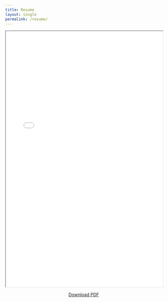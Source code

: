 ```yaml
---
title: Resume
layout: single
permalink: /resume/
---
```


<iframe src="/assets/pdfs/Resume_SWatson.pdf" width="100%" height="820px"></iframe>
<p style="text-align:center;">
  <a href="/assets/files/Scott_Watson_Resume.pdf" download class="btn">Download PDF</a>
</p>
